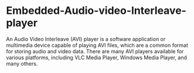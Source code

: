 # Embedded-Audio-video-Interleave-player
An Audio Video Interleave (AVI) player is a software application or multimedia device capable of playing AVI files, which are a common format for storing audio and video data. There are many AVI players available for various platforms, including VLC Media Player, Windows Media Player, and many others.
